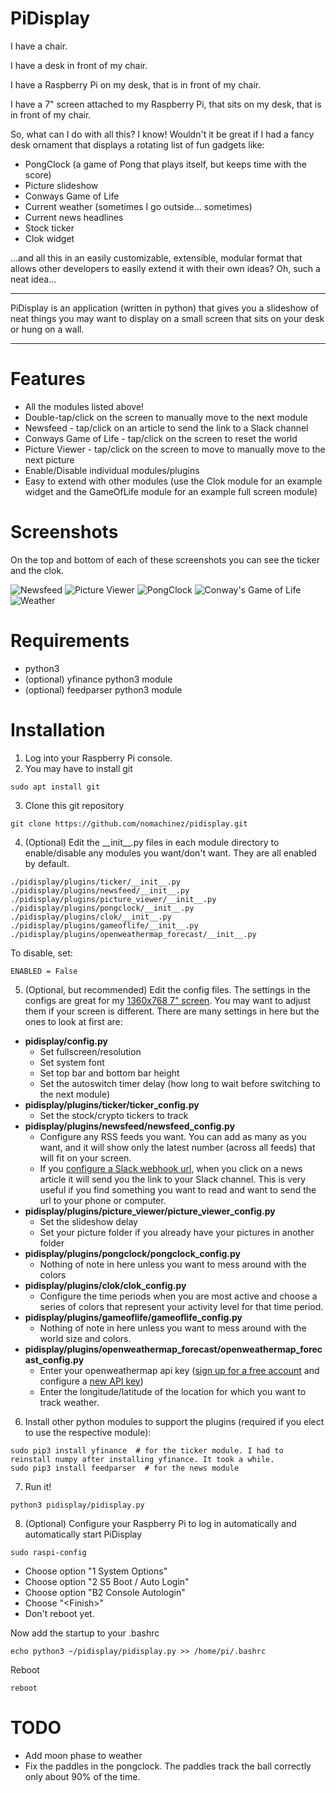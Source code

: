 # PiDisplay

I have a chair.

I have a desk in front of my chair.

I have a Raspberry Pi on my desk, that is in front of my chair.

I have a 7" screen attached to my Raspberry Pi, that sits on my desk, that is in front of my chair.

So, what can I do with all this?  I know!  Wouldn't it be great if I had a fancy desk ornament that displays a rotating list of fun gadgets like:

- PongClock (a game of Pong that plays itself, but keeps time with the score)
- Picture slideshow
- Conways Game of Life
- Current weather (sometimes I go outside... sometimes)
- Current news headlines
- Stock ticker
- Clok widget

...and all this in an easily customizable, extensible, modular format that allows other developers to easily extend it with their own ideas?  Oh, such a neat idea...

---

PiDisplay is an application (written in python) that gives you a slideshow of neat things you may want to display on a small screen that sits on your desk or hung on a wall.

---
# Features
- All the modules listed above!
- Double-tap/click on the screen to manually move to the next module
- Newsfeed - tap/click on an article to send the link to a Slack channel
- Conways Game of Life - tap/click on the screen to reset the world
- Picture Viewer - tap/click on the screen to move to manually move to the next picture
- Enable/Disable individual modules/plugins
- Easy to extend with other modules (use the Clok module for an example widget and the GameOfLife module for an example full screen module)

# Screenshots
On the top and bottom of each of these screenshots you can see the ticker and the clok.

![Newsfeed](screenshots/1.png "Newsfeed")
![Picture Viewer](screenshots/2.png "Picture Viewer")
![PongClock](screenshots/3.png "PongClock")
![Conway's Game of Life](screenshots/4.png "Conway's Game of Life")
![Weather](screenshots/5.png "Weather")

# Requirements
- python3
- (optional) yfinance python3 module
- (optional) feedparser python3 module

# Installation
1) Log into your Raspberry Pi console.
2) You may have to install git
````commandline
sudo apt install git
````
3) Clone this git repository
````commandline
git clone https://github.com/nomachinez/pidisplay.git
````
4) (Optional) Edit the \_\_init__.py files in each module directory to enable/disable any modules you want/don't want.  They are all enabled by default.
````commandline
./pidisplay/plugins/ticker/__init__.py
./pidisplay/plugins/newsfeed/__init__.py
./pidisplay/plugins/picture_viewer/__init__.py
./pidisplay/plugins/pongclock/__init__.py
./pidisplay/plugins/clok/__init__.py
./pidisplay/plugins/gameoflife/__init__.py
./pidisplay/plugins/openweathermap_forecast/__init__.py
````

To disable, set:
````commandline
ENABLED = False
````
5) (Optional, but recommended) Edit the config files. The settings in the configs are great for my [1360x768 7" screen](https://www.amazon.com/Eviciv-Portable-Monitor-Display-1024X600/dp/B07L6WT77H). You may want to adjust them if your screen is different.  There are many settings in here but the ones to look at first are:
- __pidisplay/config.py__ 
  - Set fullscreen/resolution
  - Set system font
  - Set top bar and bottom bar height
  - Set the autoswitch timer delay (how long to wait before switching to the next module)
- __pidisplay/plugins/ticker/ticker_config.py__
  - Set the stock/crypto tickers to track
- __pidisplay/plugins/newsfeed/newsfeed_config.py__
  - Configure any RSS feeds you want. You can add as many as you want, and it will show only the latest number (across all feeds) that will fit on your screen.
  - If you [configure a Slack webhook url](https://api.slack.com/messaging/webhooks), when you click on a news article it will send you the link to your Slack channel.  This is very useful if you find something you want to read and want to send the url to your phone or computer.
- __pidisplay/plugins/picture_viewer/picture_viewer_config.py__
  - Set the slideshow delay
  - Set your picture folder if you already have your pictures in another folder 
- __pidisplay/plugins/pongclock/pongclock_config.py__
  - Nothing of note in here unless you want to mess around with the colors
- __pidisplay/plugins/clok/clok_config.py__
  - Configure the time periods when you are most active and choose a series of colors that represent your activity level for that time period.
- __pidisplay/plugins/gameoflife/gameoflife_config.py__
  - Nothing of note in here unless you want to mess around with the world size and colors.
- __pidisplay/plugins/openweathermap_forecast/openweathermap_forecast_config.py__
  - Enter your openweathermap api key ([sign up for a free account](https://openweathermap.org/api) and configure a [new API key](https://home.openweathermap.org/api_keys))
  - Enter the longitude/latitude of the location for which you want to track weather.
6) Install other python modules to support the plugins (required if you elect to use the respective module):
````commandline
sudo pip3 install yfinance  # for the ticker module. I had to reinstall numpy after installing yfinance. It took a while.
sudo pip3 install feedparser  # for the news module
````
7) Run it!
````commandline
python3 pidisplay/pidisplay.py
````
8) (Optional) Configure your Raspberry Pi to log in automatically and automatically start PiDisplay
```commandline
sudo raspi-config
```
   * Choose option "1 System Options"
   * Choose option "2 S5 Boot / Auto Login"
   * Choose option "B2 Console Autologin"
   * Choose "\<Finish>"
   * Don't reboot yet.

Now add the startup to your .bashrc
````commandline
echo python3 ~/pidisplay/pidisplay.py >> /home/pi/.bashrc
````

Reboot
````commandline
reboot
````
# TODO

- Add moon phase to weather
- Fix the paddles in the pongclock. The paddles track the ball correctly only about 90% of the time.
